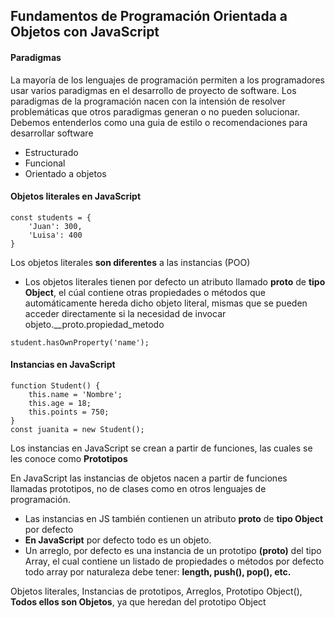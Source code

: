 ## Fundamentos de Programación Orientada a Objetos con JavaScript

#### Paradigmas

La mayoría de los lenguajes de programación permiten a los programadores usar varios paradigmas en el desarrollo de proyecto de software. Los paradigmas de la programación nacen con la intensión de resolver problemáticas que otros paradigmas generan o no pueden solucionar. Debemos entenderlos como una guia de estilo o recomendaciones para desarrollar software

- Estructurado
- Funcional
- Orientado a objetos

#### Objetos literales en JavaScript
```
const students = {
    'Juan': 300,
    'Luisa': 400
}
```
Los objetos literales **son diferentes** a las instancias (POO)
- Los objetos literales tienen por defecto un atributo llamado **__proto__** de **tipo Object**, el cúal contiene otras propiedades o métodos que automáticamente hereda dicho objeto literal, mismas que se pueden acceder directamente si la necesidad de invocar objeto.__proto.propiedad_metodo

```
student.hasOwnProperty('name');
```

#### Instancias en JavaScript
```
function Student() {
    this.name = 'Nombre';
    this.age = 18;
    this.points = 750;
}
const juanita = new Student();
```
Los instancias en JavaScript se crean a partir de funciones, las cuales se les conoce como **Prototipos**

En JavaScript las instancias de objetos nacen a partir de funciones llamadas prototipos, no de clases como en otros lenguajes de programación. 

- Las instancias en JS también contienen un atributo **__proto__** de **tipo Object** por defecto
- **En JavaScript** por defecto todo es un objeto.
- Un arreglo, por defecto es una instancia de un prototipo **(__proto__)** del tipo Array, el cual contiene un listado de propiedades o métodos por defecto todo array por naturaleza debe tener: **length, push(), pop(), etc.**

Objetos literales, Instancias de prototipos, Arreglos, Prototipo Object(), **Todos ellos son Objetos**, ya que heredan del prototipo Object



